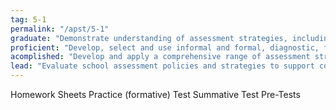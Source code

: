 ```yaml
---
tag: 5-1
permalink: "/apst/5-1"
graduate: "Demonstrate understanding of assessment strategies, including informal and formal, diagnostic, formative and summative approaches to assess student learning."
proficient: "Develop, select and use informal and formal, diagnostic, formative and summative assessment strategies to assess student learning."
acomplished: "Develop and apply a comprehensive range of assessment strategies to diagnose learning needs, comply with curriculum requirements and support colleagues to evaluate the effectiveness of their approaches to assessment."
lead: "Evaluate school assessment policies and strategies to support colleagues with: using assessment data to diagnose learning needs, complying with curriculum, system and/or school assessment requirements and using a range of assessment strategies."
---
```

Homework Sheets
Practice (formative) Test
Summative Test
Pre-Tests
